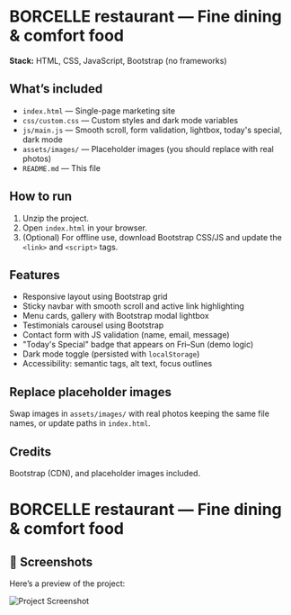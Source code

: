 # BORCELLE restaurant — Fine dining & comfort food

**Stack:** HTML, CSS, JavaScript, Bootstrap (no frameworks)

## What’s included
- `index.html` — Single-page marketing site
- `css/custom.css` — Custom styles and dark mode variables
- `js/main.js` — Smooth scroll, form validation, lightbox, today's special, dark mode
- `assets/images/` — Placeholder images (you should replace with real photos)
- `README.md` — This file

## How to run
1. Unzip the project.
2. Open `index.html` in your browser.
3. (Optional) For offline use, download Bootstrap CSS/JS and update the `<link>` and `<script>` tags.

## Features
- Responsive layout using Bootstrap grid
- Sticky navbar with smooth scroll and active link highlighting
- Menu cards, gallery with Bootstrap modal lightbox
- Testimonials carousel using Bootstrap
- Contact form with JS validation (name, email, message)
- "Today's Special" badge that appears on Fri–Sun (demo logic)
- Dark mode toggle (persisted with `localStorage`)
- Accessibility: semantic tags, alt text, focus outlines

## Replace placeholder images
Swap images in `assets/images/` with real photos keeping the same file names, or update paths in `index.html`.

## Credits
Bootstrap (CDN), and placeholder images included.

# BORCELLE restaurant — Fine dining & comfort food

## 📸 Screenshots

Here’s a preview of the project:

![Project Screenshot](assets/images/BORCELLErestaurant.png)

